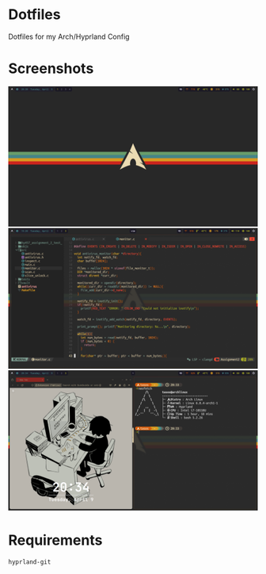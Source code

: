 # Dotfiles
Dotfiles for my Arch/Hyprland Config

# Screenshots
![Example Image](screenshots/screenshot0.png)
![Example Image](screenshots/screenshot2.png)
![Example Image](screenshots/screenshot3.png)

# Requirements 
```
hyprland-git 
```

